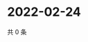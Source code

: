 # 2022-02-24

共 0 条

<!-- BEGIN WEIBO -->
<!-- 最后更新时间 Thu Feb 24 2022 20:07:46 GMT+0800 (China Standard Time) -->

<!-- END WEIBO -->
